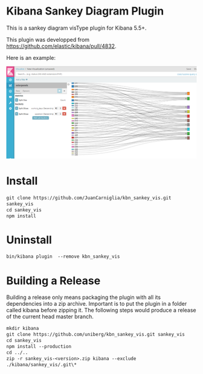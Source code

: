 # Kibana Sankey Diagram Plugin

This is a sankey diagram visType plugin for Kibana 5.5+.

This plugin was developped from <https://github.com/elastic/kibana/pull/4832>.

Here is an example:

![Sankey](sankey_5_5_Screenshot1.PNG)

# Install

```
git clone https://github.com/JuanCarniglia/kbn_sankey_vis.git sankey_vis
cd sankey_vis
npm install
```

# Uninstall

```
bin/kibana plugin  --remove kbn_sankey_vis
```

# Building a Release
Building a release only means packaging the plugin with all its dependencies into a zip archive. Important is to put the plugin in a folder called kibana before zipping it.
The following steps would produce a release of the current head master branch.
```
mkdir kibana
git clone https://github.com/uniberg/kbn_sankey_vis.git sankey_vis
cd sankey_vis
npm install --production
cd ../..
zip -r sankey_vis-<version>.zip kibana --exclude ./kibana/sankey_vis/.git\*
```
